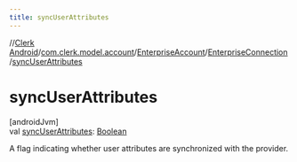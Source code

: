 ```yaml
---
title: syncUserAttributes
---
```

//[Clerk Android](../../../../index.html)/[com.clerk.model.account](../../index.html)/[EnterpriseAccount](../index.html)/[EnterpriseConnection](index.html)/[syncUserAttributes](sync-user-attributes.html)



# syncUserAttributes



[androidJvm]\
val [syncUserAttributes](sync-user-attributes.html): [Boolean](https://kotlinlang.org/api/latest/jvm/stdlib/kotlin-stdlib/kotlin/-boolean/index.html)



A flag indicating whether user attributes are synchronized with the provider.




